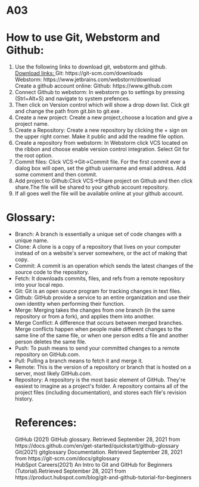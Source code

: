 # A03
<h1>How to use Git, Webstorm and Github:</h1>
<ol>
  <li> Use the following links to download git, webstorm and github.<br>
<u> Download links: </u> 
Git: https://git-scm.com/downloads <br>
Webstorm: https://www.jetbrains.com/webstorm/download <br>
Create a github account online:
Github: https://www.github.com
    
  <li> Connect Github to webstorm: In webstorm go to settings by pressing (Strl+Alt+S) and navigate to system prefences.</li>
    <li>Then click on Version control which will show a drop down list. Cick git and change the path from git.bin to git.exe . </li>
   <li>Create a new project: Create a new project,choose a location and give a project name. </li>
   <li> Create a Repository: Create a new repository by clicking the + sign on the upper right corner. Make it public and add the readme file option. </li>
   <li> Create a repository from webstorm: In Webstorm click VCS located on the ribbon and choose enable version control integration. Select Git for the root option.
  </li>
  <li>Commit files: Click VCS->Git->Commit file. For the first commit ever a dialog box will open, set the github username and email address. Add some comment and then commit.
  </li>
   <li> Add project to Github:Click VCS->Share project on Github and then click share.The file will be shared to your github account repository.
  </li>
  <li> If all goes well the file will be available online at your github account.</li>
  </ol>
 

<h1>Glossary:</h1>
<ul>
<li> Branch: A branch is essentially  a unique set of code changes with a unique name.</li>
<li> Clone: A clone is a copy of a repository that lives on your computer instead of on a website's server somewhere, or the act of making that copy.</li>
<li> Commit: A commit is an operation which sends the latest changes of the source code to the repository.</li>
<li> Fetch: It downloads commits, files, and refs from a remote repository into your local repo. </li>
<li> Git: Git is an open source program for tracking changes in text files.</li>
<li> Github: GitHub provide a service to an entire organization and use their own identity when performing their function. </li>
<li> Merge: Merging takes the changes from one branch (in the same repository or from a fork), and applies them into another.</li>
<li> Merge Conflict: A difference that occurs between merged branches. Merge conflicts happen when people make different changes to the same line of the same file, or when one person edits a file and another person deletes the same file.</li>
<li> Push: To push means to send your committed changes to a remote repository on GitHub.com.</li>
<li> Pull: Pulling a branch means to fetch it and merge it. </li>
<li> Remote: This is the version of a repository or branch that is hosted on a server, most likely GitHub.com.</li>
<li>Repository: A repository is the most basic element of GitHub. They're easiest to imagine as a project's folder. A repository contains all of the project files (including documentation), and stores each file's revision history.</li>
  
  <h1>
   References:
  </h1>
  GitHub (2021) GitHub  glossary. Retrieved  September 28, 2021 from 
  https://docs.github.com/en/get-started/quickstart/github-glossary
  <br>
  Git(2021) gitglossary Documentation. Retrieved September 28, 2021 from
  https://git-scm.com/docs/gitglossary
  <br>
  HubSpot Careers(2021) An Intro to Git and GitHub for Beginners (Tutorial).Retrieved 
September 28, 2021 from  https://product.hubspot.com/blog/git-and-github-tutorial-for-beginners
  
  
  
